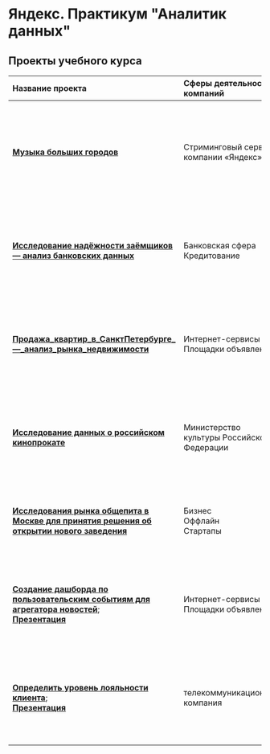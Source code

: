 # Яндекс. Практикум "Аналитик данных"
## Проекты учебного курса
| Название проекта | Сферы деятельности компаний | Направление деятельности | Навыки и инструменты | Задачи проекта | 
| :-------------------- | :-------------------- | :-------------------- | :-------------------- | :-------------------- |
| [**Музыка больших городов**](https://github.com/AnatolyKuzmin/Data_Analyst_Yandex/blob/main/Музыка_больших_городов.ipynb) | Стриминговый сервис компании «Яндекс» | Data Analyst <br>Продуктовый аналитик | -Pandas <br>-Python <br>-Предобработка данных | Активность пользователей в Москве и Петербурге. Какие жанры слушают пользователи в зависимости от города. В Москве чаще слушают поп-музыку, в Петербурге — русский рэп |
| [**Исследование надёжности заёмщиков — анализ банковских данных**](https://github.com/AnatolyKuzmin/Data_Analyst_Yandex/blob/main/Исследование%20надёжности%20заёмщиков%20—%20анализ%20банковских%20данных.ipynb) | Банковская сфера<br>Кредитование | Data Analyst<br>Финансовый аналитик | -Pandas<br>-PyMystem3<br>-Python<br>-лемматизация<br>-предобработка данных | На основе статистики о платёжеспособности клиентов исследовать влияет ли семейное положение и количество детей клиента на факт возврата кредита в срок | 
| [**Продажа_квартир_в_СанктПетербурге_—_анализ_рынка_недвижимости**](https://github.com/AnatolyKuzmin/Data_Analyst_Yandex/blob/main/Продажа_квартир_в_СанктПетербурге_—_анализ_рынка_недвижимости.ipynb) | Интернет-сервисы<br>Площадки объявлений | Data Analyst<br>Fraud-аналитик<br>Маркетинг-аналитик | -Matplotlib<br>-Pandas<br>-Python<br>-визуализация данных<br>-исследовательский анализ данных<br>-предобработка данных | Используя данные сервиса Яндекс.Недвижимость, определить рыночную стоимость объектов недвижимости и типичные параметры квартир | 
| [**Исследование данных о российском кинопрокате**](https://github.com/AnatolyKuzmin/Data_Analyst_Yandex/blob/main/Исследование%20данных%20о%20российском%20кинопрокате.ipynb) | Министерство культуры Российской Федерации | Data Analyst | -Pandas <br>-Python <br>-Предобработка данных | Нужно изучить рынок российского кинопроката и выявить текущие тренды. Уделите внимание фильмам, которые получили государственную поддержку | 
| [**Исследования рынка общепита в Москве для принятия решения об открытии нового заведения**](https://github.com/AnatolyKuzmin/Data_Analyst_Yandex/blob/main/Рынок%20заведений%20общественного%20питания%20Москвы.ipynb) | Бизнес<br>Оффлайн<br>Стартапы | Data Analyst<br>Аналитик универсал<br>Маркетинг-аналитик | -Pandas<br>-Plotly<br>-Python<br>-Seaborn<br>-визуализация данных<br>-PowerPoint | Исследование рынка общественного питания на основе открытых данных, подготовка презентации для инвесторов | 
| [**Создание дашборда по пользовательским событиям для агрегатора новостей**](https://github.com/AnatolyKuzmin/Data_Analyst_Yandex/blob/main/Создание%20дашборда%20по%20пользовательским%20событиям%20для%20агрегатора.ipynb);<br>[**Презентация**](https://github.com/AnatolyKuzmin/Data_Analyst_Yandex/blob/main/Создание%20дашборда%20по%20пользовательским%20событиям%20для%20агрегатора.pdf) | Интернет-сервисы<br>Площадки объявлений | Маркетинг-аналитик<br>Data Analyst<br>Аналитик (универсал)<br>BI-аналитик | -Python<br>-SQLAlchemy<br>-PostgreSQL<br>-dash<br>-Tableau<br>-продуктовые метрики<br>-построение дашбордов | Используя данные Яндекс.Дзена построить дашборд с метриками взаимодействия пользователей с карточками статей | 
| [**Определить уровень лояльности клиента**](https://github.com/AnatolyKuzmin/Data_Analyst_Yandex/blob/main/Определить%20уровень%20лояльности%20клиента.ipynb);<br>[**Презентация**](https://github.com/AnatolyKuzmin/Data_Analyst_Yandex/blob/main/Определить%20уровень%20лояльности%20клиента.pdf) | телекоммуникационная компания | Маркетинг-аналитик<br>Data Analyst<br>Аналитик (универсал)<br>BI-аналитик | -Python<br>-SQLAlchemy<br>-PostgreSQL<br>-dash<br>-Tableau<br>-продуктовые метрики<br>-построение дашбордов | Определить текущий уровень потребительской лояльности, или NPS (от англ. Net Promoter Score), среди клиентов из России |
